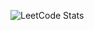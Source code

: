 ![LeetCode Stats](https://leetcard.jacoblin.cool/yashwanthmn20?theme=dark&font=Comic%20Neue&ext=activity)
